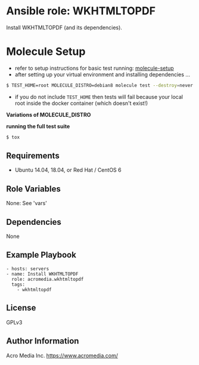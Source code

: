 # Ansible role: WKHTMLTOPDF

Install WKHTMLTOPDF (and its dependencies).

# Molecule Setup

- refer to setup instructions for basic test running: [molecule-setup](https://git.acromedia.com/mmccann/molecule-setup/blob/master/README.md)
- after setting up your virtual environment and installing dependencies ...
```bash
$ TEST_HOME=root MOLECULE_DISTRO=debian8 molecule test --destroy=never
```

- if you do not include ```TEST_HOME``` then tests will fail because your local root inside the docker container (which doesn't exist!) 

__Variations of MOLECULE_DISTRO__ 


__running the full test suite__

```bash
$ tox
```

## Requirements

* Ubuntu 14.04, 18.04, or Red Hat / CentOS 6

## Role Variables

None: See 'vars'

## Dependencies

None

## Example Playbook

    - hosts: servers
    - name: Install WKHTMLTOPDF
      role: acromedia.wkhtmltopdf
      tags:
        - wkhtmltopdf

## License

GPLv3

## Author Information

Acro Media Inc.
https://www.acromedia.com/
